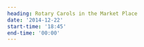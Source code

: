 ```yaml
---
heading: Rotary Carols in the Market Place
date: '2014-12-22'
start-time: '18:45'
end-time: '00:00'
---
```

